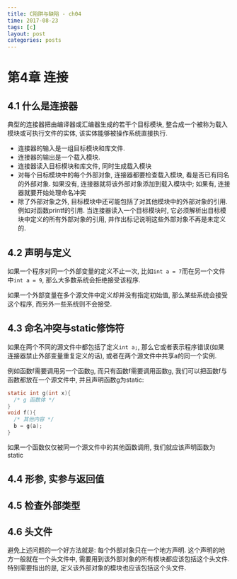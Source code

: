 ```yaml
---
title: C陷阱与缺陷 - ch04
time: 2017-08-23
tags: [c]
layout: post
categories: posts
---
```


# 第4章 连接

## 4.1 什么是连接器

典型的连接器把由编译器或汇编器生成的若干个目标模块, 整合成一个被称为载入模块或可执行文件的实体, 该实体能够被操作系统直接执行.

* 连接器的输入是一组目标模块和库文件.
* 连接器的输出是一个载入模块.
* 连接器读入目标模块和库文件, 同时生成载入模块
* 对每个目标模块中的每个外部对象, 连接器都要检查载入模块, 看是否已有同名的外部对象. 如果没有, 连接器就将该外部对象添加到载入模块中; 如果有, 连接器就要开始处理命名冲突
* 除了外部对象之外, 目标模块中还可能包括了对其他模块中的外部对象的引用. 例如对函数printf的引用. 当连接器读入一个目标模块时, 它必须解析出目标模块中定义的所有外部对象的引用, 并作出标记说明这些外部对象不再是未定义的.

## 4.2 声明与定义

如果一个程序对同一个外部变量的定义不止一次, 比如`int a = 7`而在另一个文件中`int a = 9`, 那么大多数系统会拒绝接受该程序.

如果一个外部变量在多个源文件中定义却并没有指定初始值, 那么某些系统会接受这个程序, 而另外一些系统则不会接受.

## 4.3 命名冲突与static修饰符

如果在两个不同的源文件中都包括了定义`int a;`, 那么它或者表示程序错误(如果连接器禁止外部变量重复定义的话), 或者在两个源文件中共享a的同一个实例.

例如函数f需要调用另一个函数g, 而只有函数f需要调用函数g, 我们可以把函数f与函数都放在一个源文件中, 并且声明函数g为static:
```c
static int g(int x){
  /* g 函数体 */
}
void f(){
  /* 其他内容 */
  b = g(a);
}
```
如果一个函数仅仅被同一个源文件中的其他函数调用, 我们就应该声明函数为static

## 4.4 形参, 实参与返回值

## 4.5 检查外部类型

## 4.6 头文件

避免上述问题的一个好方法就是: 每个外部对象只在一个地方声明. 这个声明的地方一般就在一个头文件中, 需要用到该外部对象的所有模块都应该包括这个头文件. 特别需要指出的是, 定义该外部对象的模块也应该包括这个头文件.
